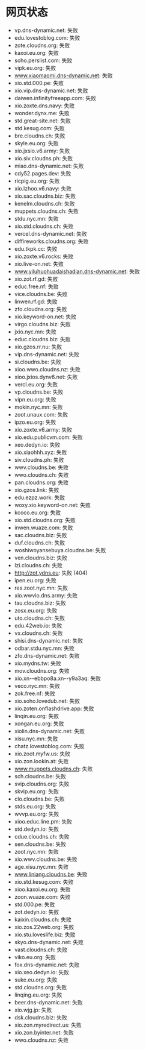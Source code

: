 # 网页状态
- vp.dns-dynamic.net: 失败
- edu.lovestoblog.com: 失败
- zote.cloudns.org: 失败
- kaxoi.eu.org: 失败
- soho.perslist.com: 失败
- vipk.eu.org: 失败
- www.xiaomaomi.dns-dynamic.net: 失败
- xio.std.000.pe: 失败
- xio.vip.dns-dynamic.net: 失败
- daiwen.infinityfreeapp.com: 失败
- xio.zoxte.dns.navy: 失败
- wonder.dynx.me: 失败
- std.great-site.net: 失败
- std.kesug.com: 失败
- bre.cloudns.ch: 失败
- skyle.eu.org: 失败
- xio.jxsio.v6.army: 失败
- xio.siv.cloudns.ph: 失败
- miao.dns-dynamic.net: 失败
- cdy52.pages.dev: 失败
- ricpig.eu.org: 失败
- xio.lzhoo.v6.navy: 失败
- xio.sac.cloudns.biz: 失败
- kenelm.cloudns.ch: 失败
- muppets.cloudns.ch: 失败
- stdu.nyc.mn: 失败
- xio.std.cloudns.ch: 失败
- vercel.dns-dynamic.net: 失败
- diffireworks.cloudns.org: 失败
- edu.tkpk.cc: 失败
- xio.zoxte.v6.rocks: 失败
- xio.live-on.net: 失败
- www.yiluhuohuadaishadian.dns-dynamic.net: 失败
- xio.zot.rf.gd: 失败
- educ.free.nf: 失败
- vice.cloudns.be: 失败
- linwen.rf.gd: 失败
- zfo.cloudns.org: 失败
- xio.keyword-on.net: 失败
- virgo.cloudns.biz: 失败
- jxio.nyc.mn: 失败
- educ.cloudns.biz: 失败
- xio.gzos.rr.nu: 失败
- vip.dns-dynamic.net: 失败
- si.cloudns.be: 失败
- xioo.wwo.cloudns.nz: 失败
- xioo.jxios.dynv6.net: 失败
- vercl.eu.org: 失败
- vp.cloudns.be: 失败
- vipn.eu.org: 失败
- mokin.nyc.mn: 失败
- zoot.unaux.com: 失败
- ipzo.eu.org: 失败
- xio.zoxte.v6.army: 失败
- xio.edu.publicvm.com: 失败
- xeo.dedyn.io: 失败
- xio.xiaohhh.xyz: 失败
- siv.cloudns.ph: 失败
- wwv.cloudns.be: 失败
- wwo.cloudns.ch: 失败
- pan.cloudns.org: 失败
- xio.gzos.link: 失败
- edu.ezpz.work: 失败
- woxy.xio.keyword-on.net: 失败
- kcoco.eu.org: 失败
- xio.std.cloudns.org: 失败
- inwen.wuaze.com: 失败
- sac.cloudns.biz: 失败
- duf.cloudns.ch: 失败
- woshiwoyansebuya.cloudns.be: 失败
- ven.cloudns.biz: 失败
- lzi.cloudns.ch: 失败
- http://zot.ydns.eu: 失败 (404)
- ipen.eu.org: 失败
- res.zoot.nyc.mn: 失败
- xio.wwvio.dns.army: 失败
- tau.cloudns.biz: 失败
- zosx.eu.org: 失败
- uto.cloudns.ch: 失败
- edu.42web.io: 失败
- vx.cloudns.ch: 失败
- shisi.dns-dynamic.net: 失败
- odbar.stdu.nyc.mn: 失败
- zfo.dns-dynamic.net: 失败
- xio.mydns.tw: 失败
- mov.cloudns.org: 失败
- xio.xn--ebbpo8a.xn--y9a3aq: 失败
- veco.nyc.mn: 失败
- zok.free.nf: 失败
- xio.soho.lovedub.net: 失败
- xio.zoten.onflashdrive.app: 失败
- linqin.eu.org: 失败
- xongan.eu.org: 失败
- xiolin.dns-dynamic.net: 失败
- xisu.nyc.mn: 失败
- chatz.lovestoblog.com: 失败
- xio.zoot.myfw.us: 失败
- xio.zon.lookin.at: 失败
- www.muppets.cloudns.ch: 失败
- sch.cloudns.be: 失败
- svip.cloudns.org: 失败
- skvip.eu.org: 失败
- clo.cloudns.be: 失败
- stds.eu.org: 失败
- wvvp.eu.org: 失败
- xioo.educ.line.pm: 失败
- std.dedyn.io: 失败
- cdue.cloudns.ch: 失败
- sen.cloudns.be: 失败
- zoot.nyc.mn: 失败
- xio.wwv.cloudns.be: 失败
- age.xisu.nyc.mn: 失败
- www.liniang.cloudns.be: 失败
- xio.std.kesug.com: 失败
- xioo.kaxoi.eu.org: 失败
- zoon.wuaze.com: 失败
- std.000.pe: 失败
- zot.dedyn.io: 失败
- kaixin.cloudns.ch: 失败
- xio.zos.22web.org: 失败
- xio.stu.loveslife.biz: 失败
- skyo.dns-dynamic.net: 失败
- vast.cloudns.ch: 失败
- viko.eu.org: 失败
- fox.dns-dynamic.net: 失败
- xio.xeo.dedyn.io: 失败
- suke.eu.org: 失败
- std.cloudns.org: 失败
- linqing.eu.org: 失败
- beer.dns-dynamic.net: 失败
- xio.wjg.jp: 失败
- dsk.cloudns.biz: 失败
- xio.zon.myredirect.us: 失败
- xio.zon.byinter.net: 失败
- wwo.cloudns.nz: 失败
